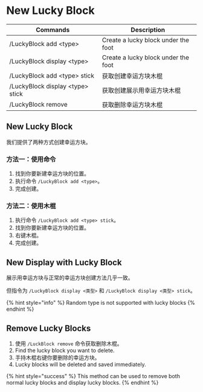 # New Lucky Block

| Commands                           | Description                         |
| ---------------------------------- | ----------------------------------- |
| /LuckyBlock add \<type>           | Create a lucky block under the foot |
| /LuckyBlock display \<type>       | Create a lucky block under the foot |
| /LuckyBlock add \<type> stick     | 获取创建幸运方块木棍                          |
| /LuckyBlock display \<type> stick | 获取创建展示用幸运方块木棍                       |
| /LuckyBlock remove                 | 获取删除幸运方块木棍                          |

## New Lucky Block

我们提供了两种方式创建幸运方块。

### 方法一：使用命令

1. 找到你要新建幸运方块的位置。
2. 执行命令 `/LuckyBlock add <type>`。
3. 完成创建。

### 方法二：使用木棍

1. 执行命令 `/LuckyBlock add <type> stick`。
2. 找到你要新建幸运方块的位置。
3. 右键木棍。
4. 完成创建。

## New Display with Lucky Block

展示用幸运方块与正常的幸运方块创建方法几乎一致。

但指令为 `/LuckyBlock display <类型>` 和 `/LuckyBlock display <类型> stick`。

{% hint style="info" %}
Random type is not supported with lucky blocks
{% endhint %}

## Remove Lucky Blocks

1. 使用 `/LuckBlock remove` 命令获取删除木棍。
2. Find the lucky block you want to delete.
3. 手持木棍右键你要删除的幸运方块。
4. Lucky blocks will be deleted and saved immediately.

{% hint style="success" %}
This method can be used to remove both normal lucky blocks and display lucky blocks.
{% endhint %}
